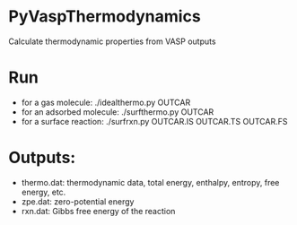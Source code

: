 # PyVaspThermodynamics
Calculate thermodynamic properties from VASP outputs 

# Run
- for a gas molecule: ./idealthermo.py OUTCAR 
- for an adsorbed molecule: ./surfthermo.py OUTCAR
- for a surface reaction: ./surfrxn.py OUTCAR.IS OUTCAR.TS OUTCAR.FS

# Outputs: 
- thermo.dat: thermodynamic data, total energy, enthalpy, entropy, free energy, etc. 
- zpe.dat: zero-potential energy
- rxn.dat: Gibbs free energy of the reaction 

